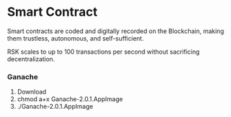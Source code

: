 # Smart Contract 

Smart contracts are coded and digitally recorded on the Blockchain, 
making them trustless, autonomous, and self-sufficient.

RSK scales to up to 100 transactions per second without sacrificing decentralization.

### Ganache 

1. Download 
2. chmod a+x Ganache-2.0.1.AppImage
3. ./Ganache-2.0.1.AppImage
